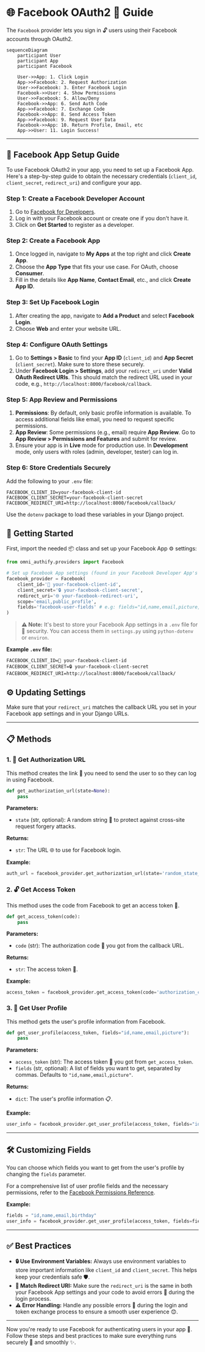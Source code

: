 # 🌐 Facebook OAuth2 🔑 Guide

The `Facebook` provider lets you sign in 🔓 users using their Facebook accounts through OAuth2.

```mermaid
sequenceDiagram
    participant User
    participant App
    participant Facebook
    
    User->>App: 1. Click Login
    App->>Facebook: 2. Request Authorization
    User->>Facebook: 3. Enter Facebook Login
    Facebook->>User: 4. Show Permissions
    User->>Facebook: 5. Allow/Deny
    Facebook->>App: 6. Send Auth Code
    App->>Facebook: 7. Exchange Code
    Facebook->>App: 8. Send Access Token
    App->>Facebook: 9. Request User Data
    Facebook->>App: 10. Return Profile, Email, etc
    App->>User: 11. Login Success!
```

---

## 🔧 Facebook App Setup Guide

To use Facebook OAuth2 in your app, you need to set up a Facebook App. Here's a step-by-step guide to obtain the necessary credentials (`client_id`, `client_secret`, `redirect_uri`) and configure your app.

### Step 1: Create a Facebook Developer Account
1. Go to [Facebook for Developers](https://developers.facebook.com/).
2. Log in with your Facebook account or create one if you don't have it.
3. Click on **Get Started** to register as a developer.

### Step 2: Create a Facebook App
1. Once logged in, navigate to **My Apps** at the top right and click **Create App**.
2. Choose the **App Type** that fits your use case. For OAuth, choose **Consumer**.
3. Fill in the details like **App Name**, **Contact Email**, etc., and click **Create App ID**.

### Step 3: Set Up Facebook Login
1. After creating the app, navigate to **Add a Product** and select **Facebook Login**.
2. Choose **Web** and enter your website URL.

### Step 4: Configure OAuth Settings
1. Go to **Settings > Basic** to find your **App ID** (`client_id`) and **App Secret** (`client_secret`). Make sure to store these securely.
2. Under **Facebook Login > Settings**, add your `redirect_uri` under **Valid OAuth Redirect URIs**. This should match the redirect URL used in your code, e.g., `http://localhost:8000/facebook/callback`.

### Step 5: App Review and Permissions
1. **Permissions**: By default, only basic profile information is available. To access additional fields like email, you need to request specific permissions.
2. **App Review**: Some permissions (e.g., email) require **App Review**. Go to **App Review > Permissions and Features** and submit for review.
3. Ensure your app is in **Live** mode for production use. In **Development** mode, only users with roles (admin, developer, tester) can log in.

### Step 6: Store Credentials Securely
Add the following to your `.env` file:
```env
FACEBOOK_CLIENT_ID=your-facebook-client-id
FACEBOOK_CLIENT_SECRET=your-facebook-client-secret
FACEBOOK_REDIRECT_URI=http://localhost:8000/facebook/callback/
```
Use the `dotenv` package to load these variables in your Django project.



## 🚀 Getting Started

First, import the needed 📦 class and set up your Facebook App ⚙️ settings:

```python
from omni_authify.providers import Facebook

# Set up Facebook App settings (found in your Facebook Developer App's dashboard)
facebook_provider = Facebook(
    client_id='🔑 your-facebook-client-id', 
    client_secret='🔒 your-facebook-client-secret',
    redirect_uri='🌐 your-facebook-redirect-uri',
    scope='email,public_profile',
    fields='facebook-user-fields' # e.g: fields="id,name,email,picture,birthday"
)
```

> **⚠️ Note:** It's best to store your Facebook App settings in a `.env` file for 🔐 security. You can access them in `settings.py` using `python-dotenv` or `environ`.

**Example `.env` file:**
```env
FACEBOOK_CLIENT_ID=🔑 your-facebook-client-id
FACEBOOK_CLIENT_SECRET=🔒 your-facebook-client-secret
FACEBOOK_REDIRECT_URI=http://localhost:8000/facebook/callback/
```

## ⚙️ Updating Settings

Make sure that your `redirect_uri` matches the callback URL you set in your Facebook app settings and in your Django URLs.

---

## 📋 Methods

### 1. 🔗 Get Authorization URL
This method creates the link 🔗 you need to send the user to so they can log in using Facebook.

```python
def get_authorization_url(state=None):
    pass
```

**Parameters:**
- `state` (str, optional): A random string 🔀 to protect against cross-site request forgery attacks.

**Returns:**
- `str`: The URL 🌐 to use for Facebook login.

**Example:**
```python
auth_url = facebook_provider.get_authorization_url(state='random_state_string')
```

### 2. 🔓 Get Access Token
This method uses the code from Facebook to get an access token 🔑.

```python
def get_access_token(code):
    pass
```

**Parameters:**
- `code` (str): The authorization code 🔢 you got from the callback URL.

**Returns:**
- `str`: The access token 🔑.

**Example:**
```python
access_token = facebook_provider.get_access_token(code='authorization_code')
```

### 3. 📄 Get User Profile
This method gets the user's profile information from Facebook.

```python
def get_user_profile(access_token, fields="id,name,email,picture"):
    pass
```

**Parameters:**
- `access_token` (str): The access token 🔑 you got from `get_access_token`.
- `fields` (str, optional): A list of fields you want to get, separated by commas. Defaults to `"id,name,email,picture"`.

**Returns:**
- `dict`: The user's profile information 📋.

**Example:**
```python
user_info = facebook_provider.get_user_profile(access_token, fields="id,name,email,picture,birthday")
```

---

## 🛠️ Customizing Fields

You can choose which fields you want to get from the user's profile by changing the `fields` parameter.

For a comprehensive list of user profile fields and the necessary permissions, refer to the [Facebook Permissions Reference](https://developers.facebook.com/micro_site/url/?click_from_context_menu=true&country=UZ&destination=https%3A%2F%2Fdevelopers.facebook.com%2Fdocs%2Fpermissions%23u&event_type=click&last_nav_impression_id=0CKNP5lCbLobwYsLe&max_percent_page_viewed=77&max_viewport_height_px=820&max_viewport_width_px=1440&orig_http_referrer=https%3A%2F%2Fdevelopers.facebook.com%2Fdocs%2Fpermissions&orig_request_uri=https%3A%2F%2Fdevelopers.facebook.com%2Fajax%2Fpagelet%2Fgeneric.php%2FDeveloperNotificationsPayloadPagelet%3Ffb_dtsg_ag%3D--sanitized--%26data%3D%257B%2522businessUserID%2522%253Anull%252C%2522cursor%2522%253Anull%252C%2522length%2522%253A15%252C%2522clientRequestID%2522%253A%2522js_9v%2522%257D%26__usid%3D6-Tsnkqf2bcl65q%253APsnkqez1i8a76g%253A0-Asnkqf26ec5zg-RV%253D6%253AF%253D%26jazoest%3D25156&region=emea&scrolled=false&session_id=1HA5w7ppaJ4Pknves&site=developers).

**Example:**
```python
fields = "id,name,email,birthday"
user_info = facebook_provider.get_user_profile(access_token, fields=fields)
```

---

## ✅ Best Practices
- **🔒 Use Environment Variables:** Always use environment variables to store important information like `client_id` and `client_secret`. This helps keep your credentials safe 🛡️.
- **🔗 Match Redirect URI:** Make sure the `redirect_uri` is the same in both your Facebook App settings and your code to avoid errors 🚫 during the login process.
- **⚠️ Error Handling:** Handle any possible errors 🐞 during the login and token exchange process to ensure a smooth user experience 😊.

---

Now you're ready to use Facebook for authenticating users in your app 🚀. Follow these steps and best practices to make sure everything runs securely 🔐 and smoothly ✨.

